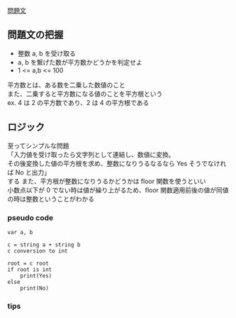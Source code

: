 [問題文](https://atcoder.jp/contests/abc086/tasks/abc086_b)

## 問題文の把握
- 整数 a, b を受け取る
- a, b を繋げた数が平方数かどうかを判定せよ
- 1 <= a,b <= 100

平方数とは、ある数を二乗した数値のこと  
また、二乗すると平方数になる値のことを平方根という  
ex. 4 は 2 の平方数であり、2 は 4 の平方根である

## ロジック

至ってシンプルな問題  
「入力値を受け取ったら文字列として連結し、数値に変換。  
その後変換した値の平方根を求め、整数になりうるなるなら Yes そうでなければ No と出力」  
する
また、平方根が整数になりうるかどうかは floor 関数を使うといい  
小数点以下が 0 でない時は値が繰り上がるため、floor 関数適用前後の値が同値の時は整数ということがわかる

### pseudo code

```
var a, b 

c = string a + string b
c conversion to int

root = c root
if root is int
    print(Yes)
else
    print(No)
```

### tips
